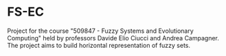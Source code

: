# FS-EC
Project for the course "509847 - Fuzzy Systems and Evolutionary Computing" held by professors Davide Elio Ciucci and Andrea Campagner. The project aims to build horizontal representation of fuzzy sets.
